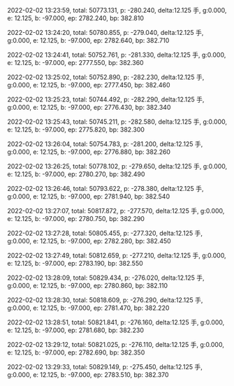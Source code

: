 2022-02-02 13:23:59, total: 50773.131, p: -280.240, delta:12.125 手, g:0.000, e: 12.125, b: -97.000, ep: 2782.240, bp: 382.810

2022-02-02 13:24:20, total: 50780.855, p: -279.040, delta:12.125 手, g:0.000, e: 12.125, b: -97.000, ep: 2782.640, bp: 382.710

2022-02-02 13:24:41, total: 50752.761, p: -281.330, delta:12.125 手, g:0.000, e: 12.125, b: -97.000, ep: 2777.550, bp: 382.360

2022-02-02 13:25:02, total: 50752.890, p: -282.230, delta:12.125 手, g:0.000, e: 12.125, b: -97.000, ep: 2777.450, bp: 382.460

2022-02-02 13:25:23, total: 50744.492, p: -282.290, delta:12.125 手, g:0.000, e: 12.125, b: -97.000, ep: 2776.430, bp: 382.340

2022-02-02 13:25:43, total: 50745.211, p: -282.580, delta:12.125 手, g:0.000, e: 12.125, b: -97.000, ep: 2775.820, bp: 382.300

2022-02-02 13:26:04, total: 50754.783, p: -281.200, delta:12.125 手, g:0.000, e: 12.125, b: -97.000, ep: 2776.880, bp: 382.260

2022-02-02 13:26:25, total: 50778.102, p: -279.650, delta:12.125 手, g:0.000, e: 12.125, b: -97.000, ep: 2780.270, bp: 382.490

2022-02-02 13:26:46, total: 50793.622, p: -278.380, delta:12.125 手, g:0.000, e: 12.125, b: -97.000, ep: 2781.940, bp: 382.540

2022-02-02 13:27:07, total: 50817.872, p: -277.570, delta:12.125 手, g:0.000, e: 12.125, b: -97.000, ep: 2780.750, bp: 382.290

2022-02-02 13:27:28, total: 50805.455, p: -277.320, delta:12.125 手, g:0.000, e: 12.125, b: -97.000, ep: 2782.280, bp: 382.450

2022-02-02 13:27:49, total: 50812.659, p: -277.210, delta:12.125 手, g:0.000, e: 12.125, b: -97.000, ep: 2783.190, bp: 382.550

2022-02-02 13:28:09, total: 50829.434, p: -276.020, delta:12.125 手, g:0.000, e: 12.125, b: -97.000, ep: 2780.860, bp: 382.110

2022-02-02 13:28:30, total: 50818.609, p: -276.290, delta:12.125 手, g:0.000, e: 12.125, b: -97.000, ep: 2781.470, bp: 382.220

2022-02-02 13:28:51, total: 50821.841, p: -276.160, delta:12.125 手, g:0.000, e: 12.125, b: -97.000, ep: 2781.680, bp: 382.230

2022-02-02 13:29:12, total: 50821.025, p: -276.110, delta:12.125 手, g:0.000, e: 12.125, b: -97.000, ep: 2782.690, bp: 382.350

2022-02-02 13:29:33, total: 50829.149, p: -275.450, delta:12.125 手, g:0.000, e: 12.125, b: -97.000, ep: 2783.510, bp: 382.370